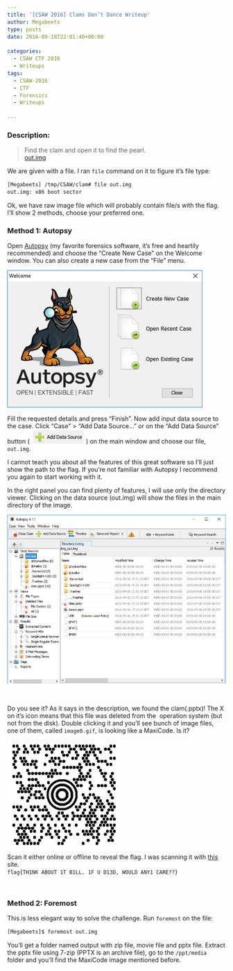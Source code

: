 ```yaml
---
title: '[CSAW 2016] Clams Don’t Dance Writeup'
author: Megabeets
type: posts
date: 2016-09-18T22:01:40+00:00

categories:
  - CSAW CTF 2016
  - Writeups
tags:
  - CSAW-2016
  - CTF
  - Forensics
  - Writeups

---
```

### **Description:**

> Find the clam and open it to find the pearl.  
> <a class="chal-file" href="https://ctf.csaw.io/stat./dd1c652598c176078e3b558a01f5d9a2/out.img" target="_blank">out.img</a>

We are given with a file. I ran `file` command on it to figure it&#8217;s file type:

```sh
[Megabeets] /tmp/CSAW/clam# file out.img
out.img: x86 boot sector
```


Ok, we have raw image file which will probably contain file/s with the flag. I&#8217;ll show 2 methods, choose your preferred one.

### **Method 1: Autopsy**

Open [Autopsy][1] (my favorite forensics software, it&#8217;s free and heartily recommended) and choose the &#8220;Create New Case&#8221; on the Welcome window. You can also create a new case from the &#8220;File&#8221; menu.

<img src="./autopsy_open.png" /> 

Fill the requested details and press &#8220;Finish&#8221;. Now add input data source to the case. Click &#8220;Case&#8221; > &#8220;Add Data Source&#8230;&#8221; or on the &#8220;Add Data Source&#8221; button (  <img src="./Autopsy_Add_Data_Source.png" /> ) on the main window and choose our file, `out.img`.

I cannot teach you about all the features of this great software so I&#8217;ll just show the path to the flag. If you&#8217;re not familiar with Autopsy I recommend you again to start working with it.

In the right panel you can find plenty of features, I will use only the directory viewer. Clicking on the data source (out.img) will show the files in the main directory of the image.

<img src="./autopsy_view_dir.png" /> 

&nbsp;

Do you see it? As it says in the description, we found the clam(.pptx)! The X on it&#8217;s icon means that this file was deleted from the  operation system (but not from the disk). Double clicking it and you&#8217;ll see bunch of image files, one of them, called `image0.gif`, is looking like a MaxiCode. Is it?

<img src="./clam_image0.gif" /> 

Scan it either online or offline to reveal the flag. I was scanning it with [this][2] site.  
`flag{TH1NK ABOUT 1T B1LL. 1F U D13D, WOULD ANY1 CARE??}`

&nbsp;

### **Method 2: Foremost**

This is less elegant way to solve the challenge. Run `foremost` on the file:

```sh
[Megabeets]$ foremost out.img
```


You&#8217;ll get a folder named output with zip file, movie file and pptx file. Extract the pptx file using 7-zip (PPTX is an archive file), go to the `/ppt/media` folder and you&#8217;ll find the MaxiCode image mentioned before.



 [1]: http://www.sleuthkit.org/autopsy/
 [2]: https://zxing.org/w/decode.jspx